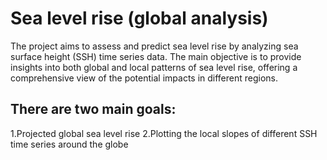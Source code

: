 # Sea level rise (global analysis)
The project aims to assess and predict sea level rise by analyzing sea surface height (SSH) time series data. The main objective is to provide insights into both global and local patterns of sea level rise, offering a comprehensive view of the potential impacts in different regions.

## There are two main goals:
1.Projected global sea level rise
2.Plotting the local slopes of different SSH time series around the globe
